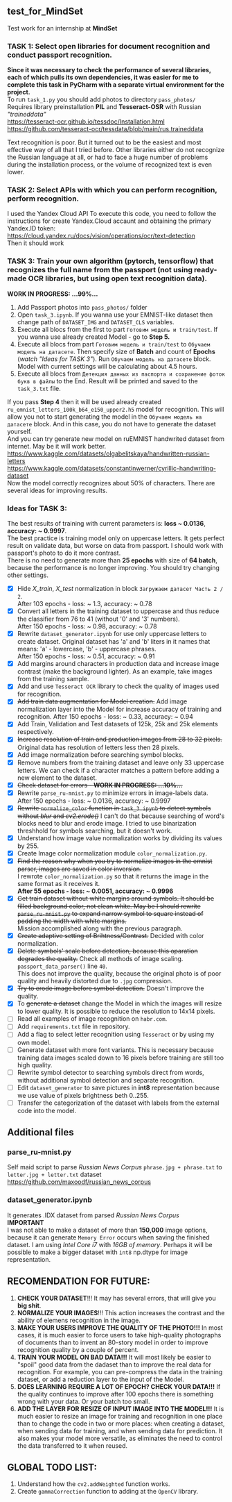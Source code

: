 ## test_for_MindSet
Test work for an internship at **MindSet**

### TASK 1: Select open libraries for document recognition and conduct passport recognition.  
**Since it was necessary to check the performance of several libraries, each of which pulls its own dependencies, it was easier for me to complete this task in PyCharm with a separate virtual environment for the project.**  
To run `task_1.py` you should add photos to directory `pass_photos/`  
Requires library preinstallation **PIL** and **Tesseract-OSR** with Russian *"traineddata"*  
<https://tesseract-ocr.github.io/tessdoc/Installation.html>  
<https://github.com/tesseract-ocr/tessdata/blob/main/rus.traineddata>  

Text recognition is poor. But it turned out to be the easiest and most effective way of all that I tried before. Other libraries either do not recognize the Russian language at all, or had to face a huge number of problems during the installation process, or the volume of recognized text is even lower.

### TASK 2: Select APIs with which you can perform recognition, perform recognition.  
I used the Yandex Cloud API
To execute this code, you need to follow the instructions for create Yandex.Cloud accaunt and obtaining the primary Yandex.ID token:  
<https://cloud.yandex.ru/docs/vision/operations/ocr/text-detection>  
Then it should work

### TASK 3: Train your own algorithm (pytorch, tensorflow) that recognizes the full name from the passport (not using ready-made OCR libraries, but using open text recognition data).  
**WORK IN PROGRESS: ...99%...**  
1. Add Passport photos into `pass_photos/` folder  
2. Open `task_3.ipynb`. If you wanna use your EMNIST-like dataset then change path of `DATASET_IMG` and `DATASET_CLS` variables.  
3. Execute all blocs from the first to part `Готовим модель и train/test`. If you wanna use already created Model - go to **Step 5.**  
4. Execute all blocs from part `Готовим модель и train/test` to `Обучаем модель на датасете`. Then specify size of **Batch** and count of **Epochs** (*watch "Ideas for TASK 3"*). Run `Обучаем модель на датасете` block. Model with current settings will be calculating about 4.5 hours.  
5. Execute all blocs from `Детекция данных из паспорта и сохранение фоток букв в файлы` to the End. Result will be printed and saved to the `task_3.txt` file.  

If you pass **Step 4** then it will be used already created `ru_emnist_letters_100k_b64_e150_upper2.h5` model for recognition. This will allow you not to start generating the model in the `Обучаем модель на датасете` block. And in this case, you do not have to generate the dataset yourself.  
And you can try generate new model on ruEMNIST handwrited dataset from internet. May be it will work better.  
<https://www.kaggle.com/datasets/olgabelitskaya/handwritten-russian-letters>  
<https://www.kaggle.com/datasets/constantinwerner/cyrillic-handwriting-dataset>  
Now the model correctly recognizes about 50% of characters. There are several ideas for improving results.  

### Ideas for TASK 3:  
The best results of training with current parameters is: **loss ~ 0.0136**, **accuracy: ~ 0.9997**.  
The best practice is training model only on uppercase letters. It gets perfect result on validate data, but worse on data from passport. I should work with passport's photo to do it more contrast.  
There is no need to generate more than **25 epochs** with size of **64 batch**, because the performance is no longer improving. You should try changing other settings.
- [x] Hide *X_train*, *X_test* normalization in block `Загружаем датасет Часть 2 / 2`.  
After 103 epochs - loss: ~ 1.3, accuracy: ~ 0.78
- [x] Convert all letters in the training dataset to uppercase and thus reduce the classifier from 76 to 41 (without '0' and '3' numbers).  
After 150 epochs - loss: ~ 0.98, accuracy: ~ 0.78
- [x] Rewrite `dataset_generator.ipynb` for use only uppercase letters to create dataset. Original dataset has 'a' and 'b' liters in it names that means: 'a' - lowercase, 'b' - uppercase phrases.  
After 150 epochs - loss: ~ 0.51, accuracy: ~ 0.91
- [x] Add margins around characters in production data and increase image contrast (make the background lighter). As an example, take images from the training sample.
- [x] Add and use `Tesseract OCR` library to check the quality of images used for recognition.
- [x] ~~Add train data augmentation for Model creation.~~ Add image normalization layer into the Model for increase accuracy of training and recognition.
After 150 epochs - loss: ~ 0.33, accuracy: ~ 0.94
- [x] Add Train, Validation and Test datasets of 125k, 25k and 25k elements respectively.
- [x] ~~Increase resolution of train and production images from 28 to 32 pixels.~~ Original data has resolution of letters less then 28 pixels.
- [x] Add image normalization before searching symbol blocks.
- [x] Remove numbers from the training dataset and leave only 33 uppercase letters. We can check if a character matches a pattern before adding a new element to the dataset.
- [x] ~~Check dataset for errors - **WORK IN PROGRESS: ...10%...**~~
- [x] Rewrite `parse_ru-mnist.py` to minimize errors in image-labels data.  
After 150 epochs - loss: ~ 0.0136, accuracy: ~ 0.9997
- [x] ~~Rewrite `normalize_color` function in `task_3.ipynb` to detect symbols without *blur* and *cv2.erode()*~~ I can't do that because searching of word's blocks need to blur and erode image. I tried to use binarization threshhold for symbols searching, but it doesn't work.
- [x] Understand how image value normalization works by dividing its values by 255.
- [x] Create Image color normalization module `color_normalization.py`.
- [x] ~~Find the reason why when you try to normalize images in the emnist parser, images are saved in color inversion.~~  
I rewrote `color_normalization.py` so that it returns the image in the same format as it receives it.  
**After 55 epochs - loss: ~ 0.0051, accuracy: ~ 0.9996**
- [x] ~~Get train dataset without white margins around symbols. It should be filled background color, not clean white. May be I should rewrite `parse_ru-mnist.py` to expand narrow symbol to square instead of padding the width with white margins.~~  
Mission accomplished along with the previous paragraph.
- [x] ~~Create adaptive setting of Brihtness/Contrast.~~ Decided with color normalization.
- [x] ~~Delete symbols' scale before detection, because this oparation degrades the quality.~~ Check all methods of image scaling.  
`passport_data_parser()` line `40`.  
This does not improve the quality, because the original photo is of poor quality and heavily distorted due to `.jpg` compression.
- [x] ~~Try to erode image before symbol detection.~~ Doesn't improve the quality.
- [x] To ~~generate a dataset~~ change the Model in which the images will resize to lower quality. It is possible to reduce the resolution to 14x14 pixels.  
- [ ] Read all examples of image recognition on `habr.com`.  
- [ ] Add `requirements.txt` file in repository.  
- [ ] Add a flag to select letter recognition using `Tesseract` or by using my own model.
- [ ] Generate dataset with more font variants. This is necessary because training data images scaled down to 16 pixels before training are still too high quality.
- [ ] Rewrite symbol detector to searching symbols direct from words, without additional symbol detection and separate recognition.
- [ ] Edit `dataset_generator` to save pictures in **int8** representation because we use value of pixels brightness beth 0..255.  
- [ ] Transfer the categorization of the dataset with labels from the external code into the model.

## Additional files
### parse_ru-mnist.py  
Self maid script to parse *Russian News Corpus* `phrase.jpg + phrase.txt` to `letter.jpg + letter.txt` dataset  
<https://github.com/maxoodf/russian_news_corpus>  

### dataset_generator.ipynb  
It generates .IDX dataset from parsed *Russian News Corpus*  
**IMPORTANT**  
I was not able to make a dataset of more than **150,000** image options, because it can generate `Memory Error` occurs when saving the finished dataset. I am using *Intel Core i7* with *16GB of memory*. Perhaps it will be possible to make a bigger dataset with `int8` np.dtype for image representation.

## RECOMENDATION FOR FUTURE:  
1. **CHECK YOUR DATASET**!!! It may has several errors, that will give you **big shit**.  
2. **NORMALIZE YOUR IMAGES**!!! This action increases the contrast and the ability of elemens recognition in the image.
3. **MAKE YOUR USERS IMPROVE THE QUALITY OF THE PHOTO!!!** In most cases, it is much easier to force users to take high-quality photographs of documents than to invent an 80-story model in order to improve recognition quality by a couple of percent.
4. **TRAIN YOUR MODEL ON BAD DATA!!!** It will most likely be easier to "spoil" good data from the dadaset than to improve the real data for recognition. For example, you can pre-compress the data in the training dataset, or add a reduction layer to the input of the Model.
5. **DOES LEARNING REQUIRE A LOT OF EPOCH? CHECK YOUR DATA!!!** If the quality continues to improve after 100 epochs there is something wrong with your data. Or your batch too small.  
6. **ADD THE LAYER FOR RESIZE OF INPUT IMAGE INTO THE MODEL!!!** It is much easier to resize an image for training and recognition in one place than to change the code in two or more places: when creating a dataset, when sending data for training, and when sending data for prediction. It also makes your model more versatile, as eliminates the need to control the data transferred to it when reused.  

## GLOBAL TODO LIST:
1. Understand how the `cv2.addWeighted` function works.
2. Create `gammaCorrection` function to adding at the `OpenCV` library.

